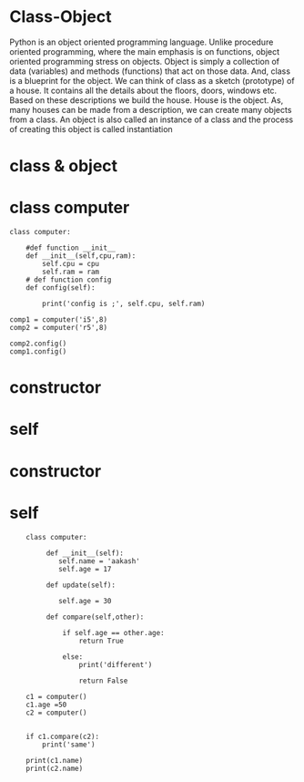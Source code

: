 # Class-Object
Python is an object oriented programming language. Unlike procedure oriented programming, where the main emphasis is on functions, object oriented programming stress on objects.  Object is simply a collection of data (variables) and methods (functions) that act on those data. And, class is a blueprint for the object.  We can think of class as a sketch (prototype) of a house. It contains all the details about the floors, doors, windows etc. Based on these descriptions we build the house. House is the object.  As, many houses can be made from a description, we can create many objects from a class. An object is also called an instance of a class and the process of creating this object is called instantiation

# class & object

# class computer

    class computer:

        #def function __init__
        def __init__(self,cpu,ram):
            self.cpu = cpu
            self.ram = ram
        # def function config
        def config(self):

            print('config is ;', self.cpu, self.ram)

    comp1 = computer('i5',8)
    comp2 = computer('r5',8)

    comp2.config()
    comp1.config()
##
##
##
##

# constructor
# self

# constructor
# self

        class computer:

             def __init__(self):
                self.name = 'aakash'
                self.age = 17

             def update(self):

                self.age = 30

             def compare(self,other):

                 if self.age == other.age:
                     return True

                 else:
                     print('different')

                     return False

        c1 = computer()
        c1.age =50
        c2 = computer()


        if c1.compare(c2):
            print('same')

        print(c1.name)
        print(c2.name)
